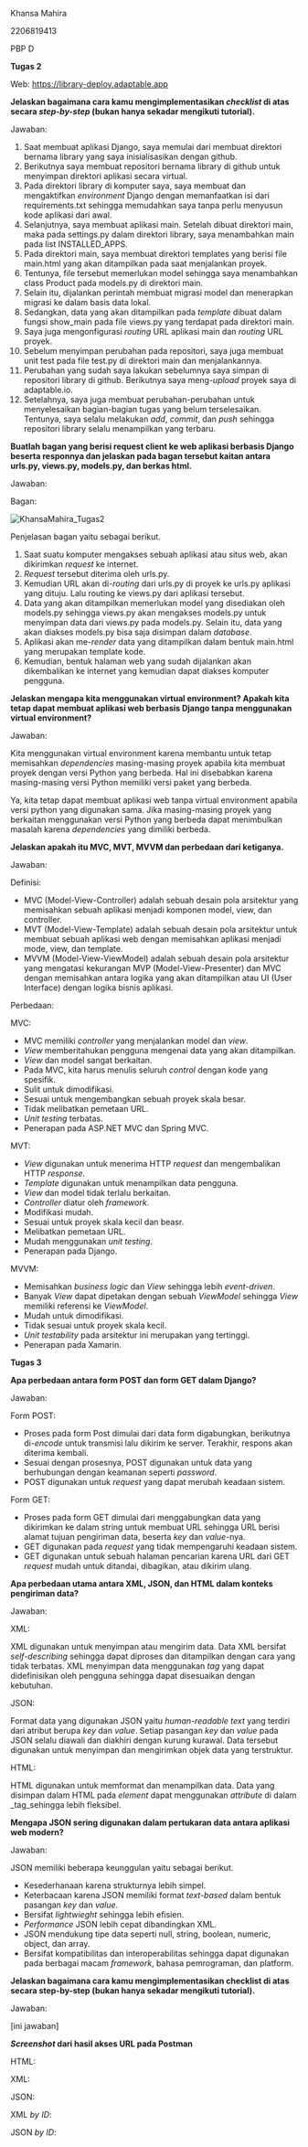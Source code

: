 Khansa Mahira

2206819413

PBP D


**Tugas 2**

Web: https://library-deploy.adaptable.app


**Jelaskan bagaimana cara kamu mengimplementasikan _checklist_ di atas secara _step-by-step_ (bukan hanya sekadar mengikuti tutorial).**

Jawaban:
1)  Saat membuat aplikasi Django, saya memulai dari membuat direktori bernama library yang saya inisialisasikan dengan github.
2)  Berikutnya saya membuat repositori bernama library di github untuk menyimpan direktori aplikasi secara virtual.
3)  Pada direktori library di komputer saya, saya membuat dan mengaktifkan _environment_ Django dengan memanfaatkan isi dari requirements.txt sehingga memudahkan saya tanpa perlu menyusun kode aplikasi dari awal.
4)  Selanjutnya, saya membuat aplikasi main. Setelah dibuat direktori main, maka pada settings.py dalam direktori library, saya menambahkan main pada list INSTALLED_APPS.
5)  Pada direktori main, saya membuat direktori templates yang berisi file main.html yang akan ditampilkan pada saat menjalankan proyek.
6)  Tentunya, file tersebut memerlukan model sehingga saya menambahkan class Product pada models.py di direktori main.
7)  Selain itu, dijalankan perintah membuat migrasi model dan menerapkan migrasi ke dalam basis data lokal.
8)  Sedangkan, data yang akan ditampilkan pada _template_ dibuat dalam fungsi show_main pada file views.py yang terdapat pada direktori main.
9)  Saya juga mengonfigurasi _routing_ URL aplikasi main dan _routing_ URL proyek.
10) Sebelum menyimpan perubahan pada repositori, saya juga membuat unit test pada file test.py di direktori main dan menjalankannya.
11) Perubahan yang sudah saya lakukan sebelumnya saya simpan di repositori library di github. Berikutnya saya meng-_upload_ proyek saya di adaptable.io.
12) Setelahnya, saya juga membuat perubahan-perubahan untuk menyelesaikan bagian-bagian tugas yang belum terselesaikan. Tentunya, saya selalu melakukan _add_, _commit_, dan _push_ sehingga repositori library selalu menampilkan yang terbaru.


**Buatlah bagan yang berisi request client ke web aplikasi berbasis Django beserta responnya dan jelaskan pada bagan tersebut kaitan antara urls.py, views.py, models.py, dan berkas html.**

Jawaban:

Bagan:

![KhansaMahira_Tugas2](https://github.com/KhansaMahira/library/assets/110018127/aba947c3-869a-490f-b423-580e87b486a4)

Penjelasan bagan yaitu sebagai berikut.
1) Saat suatu komputer mengakses sebuah aplikasi atau situs web, akan dikirimkan _request_ ke internet.
2) _Request_ tersebut diterima oleh urls.py.
3) Kemudian URL akan di-_routing_ dari urls.py di proyek ke urls.py aplikasi yang dituju. Lalu routing ke views.py dari aplikasi tersebut.
4) Data yang akan ditampilkan memerlukan model yang disediakan oleh models.py sehingga views.py akan mengakses models.py untuk menyimpan data dari views.py pada models.py. Selain itu, data yang akan diakses models.py bisa saja disimpan dalam _database_.
5) Aplikasi akan me-_render_ data yang ditampilkan dalam bentuk main.html yang merupakan template kode.
6) Kemudian, bentuk halaman web yang sudah dijalankan akan dikembalikan ke internet yang kemudian dapat diakses komputer pengguna.


**Jelaskan mengapa kita menggunakan virtual environment? Apakah kita tetap dapat membuat aplikasi web berbasis Django tanpa menggunakan virtual environment?**

Jawaban:

Kita menggunakan virtual environment karena membantu untuk tetap memisahkan _dependencies_ masing-masing proyek apabila kita membuat proyek dengan versi Python yang berbeda. Hal ini disebabkan karena masing-masing versi Python memiliki versi paket yang berbeda.

Ya, kita tetap dapat membuat aplikasi web tanpa virtual environment apabila versi python yang digunakan sama. Jika masing-masing proyek yang berkaitan menggunakan versi Python yang berbeda dapat menimbulkan masalah karena _dependencies_ yang dimiliki berbeda.


**Jelaskan apakah itu MVC, MVT, MVVM dan perbedaan dari ketiganya.**

Jawaban:

Definisi:
- MVC (Model-View-Controller) adalah sebuah desain pola arsitektur yang memisahkan sebuah aplikasi menjadi komponen model, view, dan controller.
- MVT (Model-View-Template) adalah sebuah desain pola arsitektur untuk membuat sebuah aplikasi web dengan memisahkan aplikasi menjadi mode, view, dan template.
- MVVM (Model-View-ViewModel) adalah sebuah desain pola arsitektur yang mengatasi kekurangan MVP (Model-View-Presenter) dan MVC dengan memisahkan antara logika yang akan ditampilkan atau UI (User Interface) dengan logika bisnis aplikasi.

Perbedaan:

MVC:
- MVC memiliki _controller_ yang menjalankan model dan _view_.
- _View_ memberitahukan pengguna mengenai data yang akan ditampilkan.
- _View_ dan model sangat berkaitan.
- Pada MVC, kita harus menulis seluruh _control_ dengan kode yang spesifik.
- Sulit untuk dimodifikasi.
- Sesuai untuk mengembangkan sebuah proyek skala besar.
- Tidak melibatkan pemetaan URL.
- _Unit testing_ terbatas.
- Penerapan pada ASP.NET MVC dan Spring MVC.

MVT:
- _View_ digunakan untuk menerima HTTP _request_ dan mengembalikan HTTP _response_.
- _Template_ digunakan untuk menampilkan data pengguna.
- _View_ dan model tidak terlalu berkaitan.
- _Controller_ diatur oleh _framework_.
- Modifikasi mudah.
- Sesuai untuk proyek skala kecil dan beasr.
- Melibatkan pemetaan URL.
- Mudah menggunakan _unit testing_.
- Penerapan pada Django.

MVVM:
- Memisahkan _business logic_ dan _View_ sehingga lebih _event-driven_.
- Banyak _View_ dapat dipetakan dengan sebuah _ViewModel_ sehingga _View_ memiliki referensi ke _ViewModel_.
- Mudah untuk dimodifikasi.
- Tidak sesuai untuk proyek skala kecil.
- _Unit testability_ pada arsitektur ini merupakan yang tertinggi.
- Penerapan pada Xamarin.


**Tugas 3**


**Apa perbedaan antara form POST dan form GET dalam Django?**

Jawaban:

Form POST:
- Proses pada form Post dimulai dari data form digabungkan, berikutnya di-_encode_ untuk transmisi lalu dikirim ke server. Terakhir, respons akan diterima kembali.
- Sesuai dengan prosesnya, POST digunakan untuk data yang berhubungan dengan keamanan seperti _password_.
- POST digunakan untuk _request_ yang dapat merubah keadaan sistem.

Form GET:
- Proses pada form GET dimulai dari menggabungkan data yang dikirimkan ke dalam string untuk membuat URL sehingga URL berisi alamat tujuan pengiriman data, beserta _key_ dan _value_-nya.
- GET digunakan pada _request_ yang tidak mempengaruhi keadaan sistem.
- GET digunakan untuk sebuah halaman pencarian karena URL dari GET _request_ mudah untuk ditandai, dibagikan, atau dikirim ulang.


**Apa perbedaan utama antara XML, JSON, dan HTML dalam konteks pengiriman data?**

Jawaban:

XML:

XML digunakan untuk menyimpan atau mengirim data. Data XML bersifat _self-describing_ sehingga dapat diproses dan ditampilkan dengan cara yang tidak terbatas. XML menyimpan data menggunakan _tag_ yang dapat didefinisikan oleh pengguna sehingga dapat disesuaikan dengan kebutuhan.

JSON:

Format data yang digunakan JSON yaitu _human-readable text_ yang terdiri dari atribut berupa _key_ dan _value_. Setiap pasangan _key_ dan _value_ pada JSON selalu diawali dan diakhiri dengan kurung kurawal. Data tersebut digunakan untuk menyimpan dan mengirimkan objek data yang terstruktur.

HTML:

HTML digunakan untuk memformat dan menampilkan data. Data yang disimpan dalam HTML pada _element_ dapat menggunakan _attribute_ di dalam _tag_sehingga lebih fleksibel.


**Mengapa JSON sering digunakan dalam pertukaran data antara aplikasi web modern?**

Jawaban:

JSON memiliki beberapa keunggulan yaitu sebagai berikut.
- Kesederhanaan karena strukturnya lebih simpel.
- Keterbacaan karena JSON memiliki format _text-based_ dalam bentuk pasangan _key_ dan _value_.
- Bersifat _lightwieght_ sehingga lebih efisien.
- _Performance_ JSON lebih cepat dibandingkan XML.
- JSON mendukung tipe data seperti null, string, boolean, numeric, object, dan array.
- Bersifat kompatibilitas dan interoperabilitas sehingga dapat digunakan pada berbagai macam _framework_, bahasa pemrograman, dan platform.


**Jelaskan bagaimana cara kamu mengimplementasikan checklist di atas secara step-by-step (bukan hanya sekadar mengikuti tutorial).**

Jawaban:

[ini jawaban]


 **_Screenshot_ dari hasil akses URL pada Postman**

HTML:


XML:


JSON:


XML _by ID_:


JSON _by ID_:
